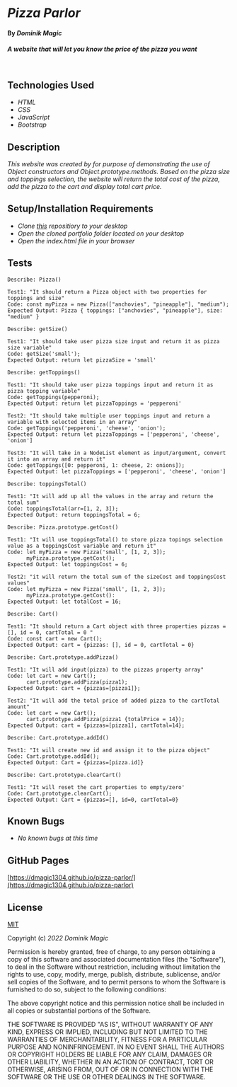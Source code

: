 # _Pizza Parlor_

#### By _**Dominik Magic**_

#### _A website that will let you know the price of the pizza you want_<p>&nbsp;</p>  

## Technologies Used

* _HTML_
* _CSS_
* _JavaScript_
* _Bootstrap_

## Description

_This website was created by for purpose of demonstrating the use of Object constructors and Object.prototype.methods. Based on the pizza size and toppings selection, the website will return the total cost of the pizza, add the pizza to the cart and display total cart price._

## Setup/Installation Requirements

* _Clone [this](https://github.com/dmagic1304/pizza-parlor) repositiory to your desktop_
* _Open the cloned portfolio folder located on your desktop_
* _Open the index.html file in your browser_

## Tests

```
Describe: Pizza()

Test1: "It should return a Pizza object with two properties for toppings and size"
Code: const myPizza = new Pizza(["anchovies", "pineapple"], "medium");
Expected Output: Pizza { toppings: ["anchovies", "pineapple"], size: "medium" }

Describe: getSize()

Test1: "It should take user pizza size input and return it as pizza size variable"
Code: getSize('small');
Expected Output: return let pizzaSize = 'small'

Describe: getToppings()

Test1: "It should take user pizza toppings input and return it as pizza topping variable"
Code: getToppings(pepperoni);
Expected Output: return let pizzaToppings = 'pepperoni'

Test2: "It should take multiple user toppings input and return a variable with selected items in an array"
Code: getToppings('pepperoni', 'cheese', 'onion');
Expected Output: return let pizzaToppings = ['pepperoni', 'cheese', 'onion']

Test3: "It will take in a NodeList element as input/argument, convert it into an array and return it"
Code: getToppings([0: pepperoni, 1: cheese, 2: onions]);
Expected Output: let pizzaToppings = ['pepperoni', 'cheese', 'onion']

Describe: toppingsTotal()

Test1: "It will add up all the values in the array and return the total sum"
Code: toppingsTotal(arr=[1, 2, 3]);
Expected Output: return toppingsTotal = 6;

Describe: Pizza.prototype.getCost()

Test1: "It will use toppingsTotal() to store pizza topings selection value as a toppingsCost variable and return it"
Code: let myPizza = new Pizza('small', [1, 2, 3]); 
      myPizza.prototype.getCost();
Expected Output: let toppingsCost = 6;

Test2: "it will return the total sum of the sizeCost and toppingsCost values"
Code: let myPizza = new Pizza('small', [1, 2, 3]);
      myPizza.prototype.getCost():
Expected Output: let totalCost = 16;

Describe: Cart()

Test1: "It should return a Cart object with three properties pizzas = [], id = 0, cartTotal = 0 "
Code: const cart = new Cart();
Expected Output: cart = {pizzas: [], id = 0, cartTotal = 0}

Describe: Cart.prototype.addPizza()

Test1: "It will add input(pizza) to the pizzas property array"
Code: let cart = new Cart();
      cart.prototype.addPizza(pizza1);
Expected Output: cart = {pizzas=[pizza1]};

Test2: "It will add the total price of added pizza to the cartTotal amount"
Code: let cart = new Cart(); 
      cart.prototype.addPizza(pizza1 {totalPrice = 14});
Expected Output: cart = {pizzas=[pizza1], cartTotal=14};

Describe: Cart.prototype.addId()

Test1: "It will create new id and assign it to the pizza object"
Code: Cart.prototype.addId();
Expected Output: Cart = {pizzas=[pizza.id]}

Describe: Cart.prototype.clearCart()

Test1: "It will reset the cart properties to empty/zero'
Code: Cart.prototype.clearCart();
Expected Output: Cart = {pizzas=[], id=0, cartTotal=0}
```

## Known Bugs

* _No known bugs at this time_

## GitHub Pages

[https://dmagic1304.github.io/pizza-parlor/](https://dmagic1304.github.io/pizza-parlor)

## License

[MIT](https://choosealicense.com/licenses/mit/)

Copyright (c) _2022_ _Dominik Magic_

Permission is hereby granted, free of charge, to any person obtaining a copy
of this software and associated documentation files (the "Software"), to deal
in the Software without restriction, including without limitation the rights
to use, copy, modify, merge, publish, distribute, sublicense, and/or sell
copies of the Software, and to permit persons to whom the Software is
furnished to do so, subject to the following conditions:

The above copyright notice and this permission notice shall be included in all
copies or substantial portions of the Software.

THE SOFTWARE IS PROVIDED "AS IS", WITHOUT WARRANTY OF ANY KIND, EXPRESS OR
IMPLIED, INCLUDING BUT NOT LIMITED TO THE WARRANTIES OF MERCHANTABILITY,
FITNESS FOR A PARTICULAR PURPOSE AND NONINFRINGEMENT. IN NO EVENT SHALL THE
AUTHORS OR COPYRIGHT HOLDERS BE LIABLE FOR ANY CLAIM, DAMAGES OR OTHER
LIABILITY, WHETHER IN AN ACTION OF CONTRACT, TORT OR OTHERWISE, ARISING FROM,
OUT OF OR IN CONNECTION WITH THE SOFTWARE OR THE USE OR OTHER DEALINGS IN THE
SOFTWARE.